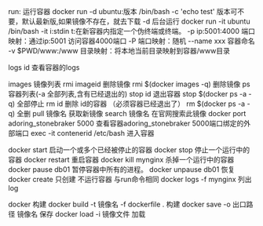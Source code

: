run: 运行容器
  docker run -d ubuntu:版本 /bin/bash -c 'echo test'  版本可不要，默认最新版,如果镜像不存在，就去下载
  -d                                                  后台运行
  docker run -it ubuntu /bin/bash
  -it                                                 i:stdin t:在新容器内指定一个伪终端或终端。
  -p ip:5001:4000                                     端口映射：通过ip:5001 访问容器4000端口
  -P                                                  端口映射：随机
  --name xxx                                          容器命名
  -v $PWD/www:/www                                    目录映射：将本地当前目录映射到容器/www目录

logs id                                               查看容器的logs

images                                                镜像列表
rmi imageid                                           删除镜像
rmi $(docker images -q)                               删除镜像
ps                                                    容器列表(-a 全部列表,含有已经退出的)
stop id                                               退出容器 
stop $(docker ps -a -q)                               全部停止
rm id                                                 删除 id的容器 （必须容器已经退出了）
rm $(docker ps -a -q)                                 全删
pull 镜像名                                            获取新镜像
search 镜像名                                          在官网搜索此镜像
docker port adoring_stonebraker 5000                  查看容器adoring_stonebraker 5000端口绑定的外部端口
exec -it contenerid  /etc/bash                        进入容器

docker start                                          启动一个或多个已经被停止的容器
docker stop                                           停止一个运行中的容器
docker restart                                        重启容器
docker kill  mynginx                                  杀掉一个运行中的容器
docker pause db01                                     暂停容器中所有的进程。
docker unpause  db01                                  恢复
docker create                                         只创建 不运行容器 与run命令相同
docker logs -f mynginx                                列出log

docker 构建
  docker build -t 镜像名 -f dockerfile .               构建
  docker save -o 出口路径 镜像名                        保存
  docker load -i 镜像文件                               加载
